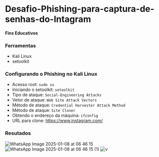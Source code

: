 # Desafio-Phishing-para-captura-de-senhas-do-Intagram
#### Fins Educativos

### Ferramentas

- Kali Linux
- setoolkit

### Configurando o Phishing no Kali Linux

- Acesso root: ``` sudo su ```
- Iniciando o setoolkit: ``` setoolkit ```
- Tipo de ataque: ``` Social-Engineering Attacks ```
- Vetor de ataque: ``` Web Site Attack Vectors ```
- Método de ataque: ```Credential Harvester Attack Method ```
- Método de ataque: ``` Site Cloner ```
- Obtendo o endereço da máquina: ``` ifconfig ```
- URL para clone: https://www.instagram.com/

### Resutados
![WhatsApp Image 2025-01-08 at 06 46 15](https://github.com/user-attachments/assets/b9481541-9f6a-4cab-988c-197a9432bfe7)
![WhatsApp Image 2025-01-08 at 06 46 15 (1)](https://github.com/user-attachments/assets/5fbaa423-7a3d-4c72-ab98-459ef22df393)
![v](https://github.com/user-attachments/assets/3a0b8f92-beeb-4daa-b7d4-4b3e29db80e8)
